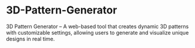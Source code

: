 # 3D-Pattern-Generator
3D Pattern Generator – A web-based tool that creates dynamic 3D patterns with customizable settings, allowing users to generate and visualize unique designs in real time.
